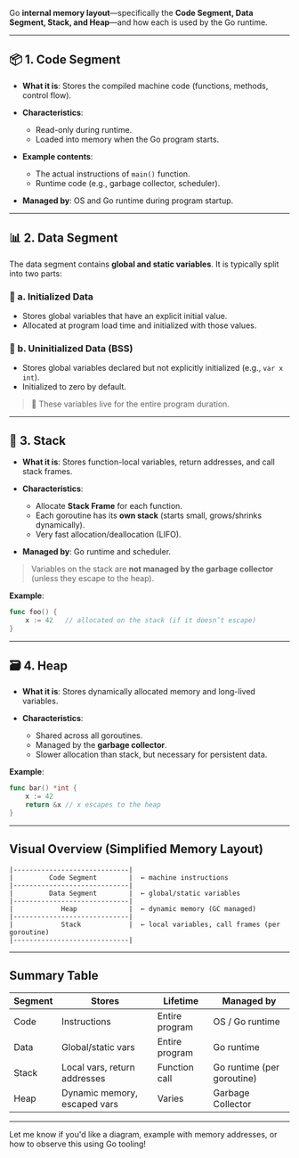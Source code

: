 Go **internal memory layout**—specifically the **Code Segment, Data Segment, Stack, and Heap**—and how each is used by the Go runtime.

---

## 📦 1. Code Segment

- **What it is**: Stores the compiled machine code (functions, methods, control flow).
- **Characteristics**:

  - Read-only during runtime.
  - Loaded into memory when the Go program starts.

- **Example contents**:

  - The actual instructions of `main()` function.
  - Runtime code (e.g., garbage collector, scheduler).

- **Managed by**: OS and Go runtime during program startup.

---

## 📊 2. Data Segment

The data segment contains **global and static variables**. It is typically split into two parts:

### 🔹 a. **Initialized Data**

- Stores global variables that have an explicit initial value.
- Allocated at program load time and initialized with those values.

### 🔹 b. **Uninitialized Data (BSS)**

- Stores global variables declared but not explicitly initialized (e.g., `var x int`).
- Initialized to zero by default.

> 🧠 These variables live for the entire program duration.

---

## 🧮 3. Stack

- **What it is**: Stores function-local variables, return addresses, and call stack frames.
- **Characteristics**:

  - Allocate **Stack Frame** for each function.
  - Each goroutine has its **own stack** (starts small, grows/shrinks dynamically).
  - Very fast allocation/deallocation (LIFO).

- **Managed by**: Go runtime and scheduler.

> Variables on the stack are **not managed by the garbage collector** (unless they escape to the heap).

**Example**:

```go
func foo() {
    x := 42   // allocated on the stack (if it doesn’t escape)
}
```

---

## 🗃️ 4. Heap

- **What it is**: Stores dynamically allocated memory and long-lived variables.
- **Characteristics**:

  - Shared across all goroutines.
  - Managed by the **garbage collector**.
  - Slower allocation than stack, but necessary for persistent data.

**Example**:

```go
func bar() *int {
    x := 42
    return &x // x escapes to the heap
}
```

---

## Visual Overview (Simplified Memory Layout)

```
|-----------------------------|
|         Code Segment        |  ← machine instructions
|-----------------------------|
|         Data Segment        |  ← global/static variables
|-----------------------------|
|            Heap             |  ← dynamic memory (GC managed)
|-----------------------------|
|            Stack            |  ← local variables, call frames (per goroutine)
|-----------------------------|
```

---

## Summary Table

| Segment | Stores                       | Lifetime       | Managed by                 |
| ------- | ---------------------------- | -------------- | -------------------------- |
| Code    | Instructions                 | Entire program | OS / Go runtime            |
| Data    | Global/static vars           | Entire program | Go runtime                 |
| Stack   | Local vars, return addresses | Function call  | Go runtime (per goroutine) |
| Heap    | Dynamic memory, escaped vars | Varies         | Garbage Collector          |

---

Let me know if you'd like a diagram, example with memory addresses, or how to observe this using Go tooling!
